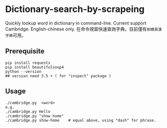 # Dictionary-search-by-scrapeing
Quickly lookup word in dictionary in command-line. Current support Cambridge. English-chinese only.
在命令視窗快速查詢字典。目前僅有`劍橋英漢字典`可用。


## Prerequisite
```
pip install requests
pip install beautifulsoup4
python --version   
## version need 3.5 + ( for "inspect" package ) 
```

## Usage
```
./cambridge.py  <word>
e.g.
./cambridge.py Hello
./cambridge.py "show home"
./cambridge.py show-home    # equal above, using "dash" for phrase.
```
